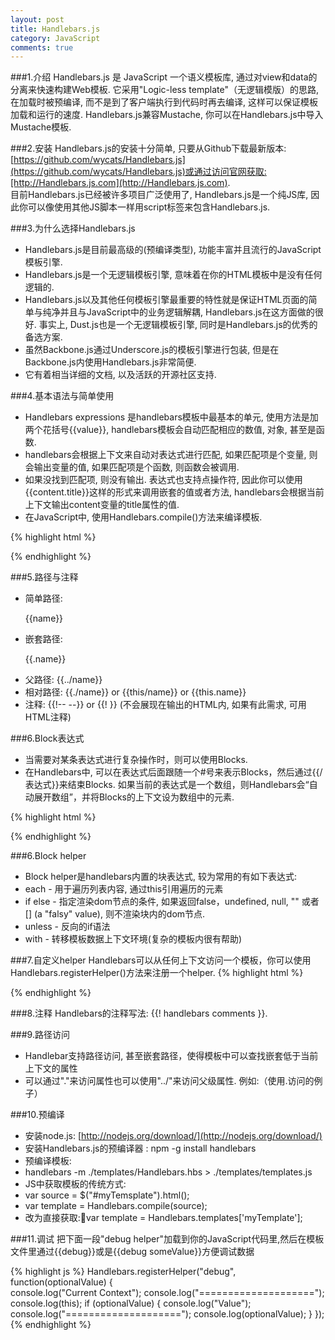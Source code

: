 ```yaml
---
layout: post
title: Handlebars.js
category: JavaScript
comments: true
---
```


###1.介绍
Handlebars.js 是 JavaScript 一个语义模板库, 通过对view和data的分离来快速构建Web模板. 它采用"Logic-less template"（无逻辑模版）的思路, 在加载时被预编译, 而不是到了客户端执行到代码时再去编译,  这样可以保证模板加载和运行的速度. Handlebars.js兼容Mustache, 你可以在Handlebars.js中导入Mustache模板.



###2.安装
Handlebars.js的安装十分简单, 只要从Github下载最新版本:[https://github.com/wycats/Handlebars.js](https://github.com/wycats/Handlebars.js)或通过访问官网获取:[http://Handlebars.js.com](http://Handlebars.js.com).  
目前Handlebars.js已经被许多项目广泛使用了, Handlebars.js是一个纯JS库, 因此你可以像使用其他JS脚本一样用script标签来包含Handlebars.js.

###3.为什么选择Handlebars.js
- Handlebars.js是目前最高级的(预编译类型), 功能丰富并且流行的JavaScript模板引擎.
- Handlebars.js是一个无逻辑模板引擎,  意味着在你的HTML模板中是没有任何逻辑的.
- Handlebars.js以及其他任何模板引擎最重要的特性就是保证HTML页面的简单与纯净并且与JavaScript中的业务逻辑解耦,  Handlebars.js在这方面做的很好. 事实上,  Dust.js也是一个无逻辑模板引擎,  同时是Handlebars.js的优秀的备选方案.
- 虽然Backbone.js通过Underscore.js的模板引擎进行包装,  但是在Backbone.js内使用Handlebars.js非常简便.
- 它有着相当详细的文档,  以及活跃的开源社区支持.

###4.基本语法与简单使用
- Handlebars expressions 是handlebars模板中最基本的单元, 使用方法是加两个花括号\{\{value\}\},  handlebars模板会自动匹配相应的数值, 对象,  甚至是函数.  
- handlebars会根据上下文来自动对表达式进行匹配, 如果匹配项是个变量, 则会输出变量的值, 如果匹配项是个函数, 则函数会被调用.  
- 如果没找到匹配项, 则没有输出. 表达式也支持点操作符, 因此你可以使用\{\{content.title\}\}这样的形式来调用嵌套的值或者方法,  handlebars会根据当前上下文输出content变量的title属性的值.
- 在JavaScript中, 使用Handlebars.compile()方法来编译模板.

{% highlight html %}
<!DOCTYPE html>
<html>
<head lang="en">
    <meta charset="UTF-8">
    <title>Handlebars Demo 2</title>
    <script type="text/javascript" src="js/jquery-1.11.1.js"></script>
    <script type="text/javascript" src="js/handlebars-v2.0.0.js"></script>
    <script type="text/javascript">
    $(document).ready(function(){
        //用jquery获取模板
        var source = $("#tpl").html();
        //预编译模板
        var template = Handlebars.compile(source);
        //模拟json数据
        var context = { name: "Handlebars", content: "This is the Handlebars.js demo 2"};
        //匹配json内容
        var html = template(context);
        //输入模板
        $("body").html(html);
        });
    </script>
</head>
<body>
    <script id="tpl" type="text/x-handlebars-template">
        <div class="demo">
            <h1>\{\{name\}\}</h1>
            <p>\{\{content\}\}</p>
        </div>
    </script>
</body>
</html>
{% endhighlight %}

###5.路径与注释
- 简单路径:  <p>\{\{name\}\}</p>
- 嵌套路径: <p>\{\{.name\}\}</p>
- 父路径: \{\{../name\}\}
- 相对路径: \{\{./name\}\} or \{\{this/name\}\} or \{\{this.name\}\}
- 注释:  \{\{!-- --\}\} or \{\{! \}\} (不会展现在输出的HTML内, 如果有此需求, 可用HTML注释<!-- -->)

###6.Block表达式
- 当需要对某条表达式进行复杂操作时，则可以使用Blocks.
- 在Handlebars中, 可以在表达式后面跟随一个#号来表示Blocks，然后通过\{\{/表达式\}\}来结束Blocks.  如果当前的表达式是一个数组，则Handlebars会“自动展开数组”，并将Blocks的上下文设为数组中的元素.

{% highlight html %}
<!DOCTYPE html>
<html>
<head lang="en">
    <meta charset="UTF-8">
    <title>Handlebars Demo 3</title>
    <script type="text/javascript" src="js/jquery-1.11.1.js"></script>
    <script type="text/javascript" src="js/handlebars-v2.0.0.js"></script>
    <script type="text/javascript">
    $(document).ready(function(){
        //用jquery获取模板
        var source = $("#tpl").html();
        //预编译模板
        var template = Handlebars.compile(source);
        //模拟json数据
        var context = {
            tools: [
            {lib: "Backbone"},
            {lib: "JQuery"},
            {lib: "Handlebars"}
            ]
        };
        //匹配json内容
        var html = template(context);
        //输入模板
        $("body").html(html);
        });
    </script>
</head>
<body>
    <script id="tpl" type="text/x-handlebars-template">
        <ul>
            \{\{#tools\}\}
            <li>\{\{lib\}\}</li>
            \{\{/tools\}\}
        </ul>
    </script>
</body>
</html>

{% endhighlight %}

###6.Block helper
- Block helper是handlebars内置的块表达式, 较为常用的有如下表达式:
- each - 用于遍历列表内容, 通过this引用遍历的元素
- if else - 指定渲染dom节点的条件, 如果返回false，undefined, null, "" 或者 [] (a "falsy" value), 则不渲染块内的dom节点.
- unless - 反向的if语法
- with - 转移模板数据上下文环境(复杂的模板内很有帮助)

###7.自定义helper
Handlebars可以从任何上下文访问一个模板，你可以使用Handlebars.registerHelper()方法来注册一个helper.
{% highlight html %}
<!DOCTYPE html>
<html>
<head lang="en">
    <meta charset="UTF-8">
    <title>Handlebars Demo 4</title>
    <script type="text/javascript" src="js/jquery-1.11.1.js"></script>
    <script type="text/javascript" src="js/underscore.js"></script>
    <script type="text/javascript" src="js/backbone.js"></script>
    <script type="text/javascript" src="js/handlebars-v2.0.0.js"></script>
    <script type="text/javascript">

    $(document).ready(function(){

        Handlebars.registerHelper('agree_button', function() {
            var emotion = Handlebars.escapeExpression(this.emotion),
            name = Handlebars.escapeExpression(this.name);

            return new Handlebars.SafeString(
                "<button>I agree. I " + emotion + " " + name + "</button>"
            );
        });

        //用jquery获取模板
        var source = $("#tpl").html();
        //预编译模板
        var template = Handlebars.compile(source);
        //模拟json数据
        var context = {
            items: [
            {name: "Handlebars", emotion: "love"},
            {name: "Mustache", emotion: "enjoy"},
            {name: "Ember", emotion: "want to learn"}
            ]
        };
        //匹配json内容
        var html = template(context);
        //输入模板
        $("body").html(html);
    });
    </script>
</head>
<body>
    <script type="text/template" id="tpl">
        <ul>
            \{\{#each items\}\}
            <li>\{\{agree_button\}\}</li>
            \{\{/each\}\}
        </ul>
    </script>
</body>
</html>
{% endhighlight %}

###8.注释
Handlebars的注释写法: \{\{! handlebars comments \}\}.

###9.路径访问
- Handlebar支持路径访问, 甚至嵌套路径，使得模板中可以查找嵌套低于当前上下文的属性
- 可以通过"."来访问属性也可以使用"../"来访问父级属性.  例如:（使用.访问的例子）

###10.预编译
- 安装node.js: [http://nodejs.org/download/](http://nodejs.org/download/)
- 安装Handlebars.js的预编译器 : npm -g install handlebars
- 预编译模板:
- handlebars -m ./templates/Handlebars.hbs > ./templates/templates.js
- JS中获取模板的传统方式:
- var source   = $("#myTemsplate").html();
- var template = Handlebars.compile(source);
- 改为直接获取:var template = Handlebars.templates['myTemplate'];

###11.调试
把下面一段"debug helper"加载到你的JavaScript代码里,然后在模板文件里通过\{\{debug\}\}或是\{\{debug someValue\}\}方便调试数据

{% highlight js %}
Handlebars.registerHelper("debug", function(optionalValue) {  
    console.log("Current Context");
    console.log("====================");
    console.log(this);
    if (optionalValue) {
        console.log("Value");
        console.log("====================");
        console.log(optionalValue);
    }
});
{% endhighlight %}
